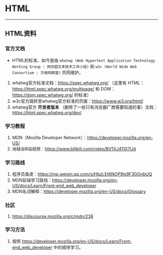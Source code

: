 # HTML

---

## HTML资料

### 官方文档

- HTML的标准，如今是由 `whatwg (Web Hypertext Application Technology Working Group : 网页超文本技术工作小组)` 和 `w3c (World Wide Web Consortium : 万维网联盟)` 共同维护。

1. whatwg官方标准文档：https://spec.whatwg.org/ （这里有 HTML：https://html.spec.whatwg.org/multipage/ 和 DOM：https://dom.spec.whatwg.org/ 的标准）
2. w3c官方跳转至whatwg官方标准的页面：https://www.w3.org/html/
3. whatwg官方 **开发者版本** （删除了一些只有浏览器厂商需要知道的事）文档：https://html.spec.whatwg.org/dev/

### 学习教程

1. MDN（Mozilla Developer Network）：https://developer.mozilla.org/en-US/
2. 尚硅谷B站视频：https://www.bilibili.com/video/BV1XJ411X7Ud

### 学习路线

1. 程序员鱼皮：https://mp.weixin.qq.com/s/HbzLEt6NOP9Is9F3GOnbUQ
1. MDN前端学习路线：https://developer.mozilla.org/en-US/docs/Learn/Front-end_web_developer
1. MDN名词解释：https://developer.mozilla.org/en-US/docs/Glossary

### 社区

1. https://discourse.mozilla.org/c/mdn/236

### 学习方法

1. 按照 https://developer.mozilla.org/en-US/docs/Learn/Front-end_web_developer 中的顺序学习。
